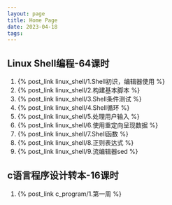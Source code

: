 ```yaml
---
layout: page
title: Home Page
date: 2023-04-18
tags: 
---
```


## Linux Shell编程-64课时

1. {% post_link linux_shell/1.Shell初识，编辑器使用 %}  
1. {% post_link linux_shell/2.构建基本脚本 %}  
1. {% post_link linux_shell/3.Shell条件测试 %}  
1. {% post_link linux_shell/4.Shell循环 %}  
1. {% post_link linux_shell/5.处理用户输入 %}  
1. {% post_link linux_shell/6.使用重定向呈现数据 %}  
1. {% post_link linux_shell/7.Shell函数 %}  
1. {% post_link linux_shell/8.正则表达式 %}  
1. {% post_link linux_shell/9.流编辑器sed %}  

## c语言程序设计转本-16课时

1. {% post_link c_program/1.第一周 %}
